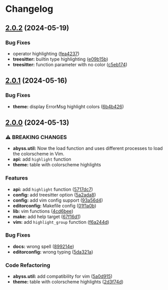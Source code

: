 # Changelog

## [2.0.2](https://github.com/barrientosvctor/abyss.nvim/compare/v2.0.1...v2.0.2) (2024-05-19)


### Bug Fixes

* operator highlighting ([fea4237](https://github.com/barrientosvctor/abyss.nvim/commit/fea423706cce405e0274b1103ac0800cf17d932e))
* **treesitter:** builtin type highlighting ([e09b15b](https://github.com/barrientosvctor/abyss.nvim/commit/e09b15bbef41613bb04e2d71dbb55ac5d9407cfb))
* **treesitter:** function parameter with no color ([c5eb174](https://github.com/barrientosvctor/abyss.nvim/commit/c5eb174c2a950c3e4036e78ef7c516a3cfa61936))

## [2.0.1](https://github.com/barrientosvctor/abyss.nvim/compare/v2.0.0...v2.0.1) (2024-05-16)


### Bug Fixes

* **theme:** display ErrorMsg highlight colors ([6b4b426](https://github.com/barrientosvctor/abyss.nvim/commit/6b4b4262eec559fb275b26347a685fe3b882e7ed))

## [2.0.0](https://github.com/barrientosvctor/abyss.nvim/compare/v1.5.0...v2.0.0) (2024-05-13)


### ⚠ BREAKING CHANGES

* **abyss.util:** Now the load function and uses different processes to load the colorscheme in Vim.
* **api:** add `highlight` function
* **theme:** table with colorscheme highlights

### Features

* **api:** add `highlight` function ([5717dc7](https://github.com/barrientosvctor/abyss.nvim/commit/5717dc75a2bf1bf961e6502b98cfc512b4f9bfb9))
* **config:** add treesitter option ([5a2ada8](https://github.com/barrientosvctor/abyss.nvim/commit/5a2ada83d2a82d5eac886b7b4ae2c25bc22bfa47))
* **config:** add vim config support ([93a56d4](https://github.com/barrientosvctor/abyss.nvim/commit/93a56d41fc4996cd0a6d32bbf097bd841c7796dd))
* **editorconfig:** Makefile config ([01f1a0b](https://github.com/barrientosvctor/abyss.nvim/commit/01f1a0b54604ce5d276bbe57f27bfe35330176d9))
* **lib:** vim functions ([4cd6bee](https://github.com/barrientosvctor/abyss.nvim/commit/4cd6bee6787ae14486ccbc55180f7b5347ef0c45))
* **make:** add help target ([67f16d1](https://github.com/barrientosvctor/abyss.nvim/commit/67f16d19b5a98079276558c4a3f49dc4e03cc67c))
* **vim:** add `highlight_group` function ([f6a244d](https://github.com/barrientosvctor/abyss.nvim/commit/f6a244d1491a94f0df35803e5da89c29ff0d8aad))


### Bug Fixes

* **docs:** wrong spell ([899214e](https://github.com/barrientosvctor/abyss.nvim/commit/899214ec5a016cad93098fcd26ac39dd731e9735))
* **editorconfig:** wrong typing ([5da321a](https://github.com/barrientosvctor/abyss.nvim/commit/5da321adad7098c4a06016c41d9efb8d2dd6bf0c))


### Code Refactoring

* **abyss.util:** add compatibility for vim ([5a0d915](https://github.com/barrientosvctor/abyss.nvim/commit/5a0d915ab761b9b0ed6dadfbd2028551d362240c))
* **theme:** table with colorscheme highlights ([2d3f74d](https://github.com/barrientosvctor/abyss.nvim/commit/2d3f74ded1ff326514ae279cc46ba6eb00387d6b))
